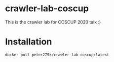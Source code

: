 # crawler-lab-coscup
This is the crawler lab for COSCUP 2020 talk :)

# Installation

```Bash
docker pull peter279k/crawler-lab-coscup:latest
```
